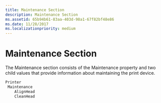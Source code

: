 ```yaml
---
title: Maintenance Section
description: Maintenance Section
ms.assetid: 65b94b61-83aa-403d-98a1-67f82bf48e86
ms.date: 11/28/2017
ms.localizationpriority: medium
---
```


# Maintenance Section


The Maintenance section consists of the Maintenance property and two child values that provide information about maintaining the print device.

```cpp
Printer
 Maintenance
    AlignHead
    CleanHead
```

 

 




